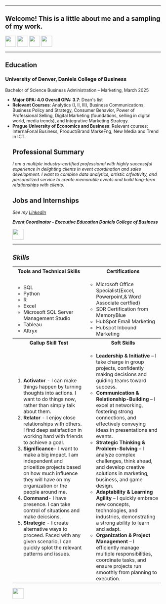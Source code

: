 <a name="top"></a>
<hr>

## Welcome! This is a little about me and a sampling of my work.
[<img src="https://user-images.githubusercontent.com/91146906/162140860-bfb69654-5603-49bd-a7a1-a836ab1c772c.svg" height="35"/>](#education)
[<img src="https://user-images.githubusercontent.com/91146906/152290724-72946642-3e58-4ba3-b5b8-b687628526b1.svg" height="35"/>](#DanielsDistinction)
[<img src="https://user-images.githubusercontent.com/91146906/162140921-207cd392-cfe5-40e6-a84e-0a16e19e405a.svg" height="35"/>](#profExp)
[<img src="https://user-images.githubusercontent.com/91146906/162140965-cf707805-9abd-43f7-8314-4f96794c44dc.svg" height="35"/>](#skills)

<a name="education"></a>
<hr>

## Education
### University of Denver, Daniels College of Business
Bachelor of Science Business Administration – Marketing, March 2025

<ul>
  <li><b>Major GPA: 4.0 Overall GPA: 3.7</b>: Dean's list</li>
  <li><b>Relevant Courses</b>: Analytics (I, II, III), Business Communications, Business Policy and Strategy, Consumer Behavior, Power of Professional Selling, Digital Marketing (foundations, selling in digital world, media trends), and Integrative Marketing Strategy.</li>
  <li><b>Prague University of Economics and Business</b>: Relevant courses: InternaFonal Business, Product/Brand MarkeFng, New Media and Trend in ICT.</li>
 
## Professional Summary 
<i> I am a multiple industry-certified professional with highly successful experience in delighting clients in event coordination and sales development. I want to combine data analytics, artistic crfeativity, and personalized service to create memorable events and build long-term relationships with clients. </i>


## Jobs and Internships
<i>See my [LinkedIn](https://www.linkedin.com/in/meganzieglerr/)</i>

<i> <b> Event Coordinator - Executive Education Daniels College of Business</b>

[<img src="https://user-images.githubusercontent.com/91146906/152072378-b0168a2d-e85c-47c6-a272-fcfb3f6a44ae.svg" height="35"/>](#top)

<a name="skills"></a>
<hr>

## Skills

<table>
  <tr>
    <th>Tools and Technical Skills</th>
    <th>Certifications</th>
  </tr>
  <tr>
    <td>
     <ul>
        <li>SQL</li>
        <li>Python</li>
        <li>R</li>
        <li>Excel</li>
        <li>Microsoft SQL Server Management Studio</li>
        <li>Tableau</li>
       <li>Altryx</li>
      </ul>
    </td>
    <td>
     <ul>
        <li> Microsoft Office Specialist(Excel, Powerpoint,& Word Associate certfied)</li>
        <li> SDR Certification from MemoryBlue </li>
        <li> HubSpot Email Marketing </li>
        <li> Hubspot Inbound Marketing </li>
      </ul>
    </td>
  </tr>
  <tr>
    <th>Gallup Skill Test</th>
    <th>Soft Skills</th>
 </tr>
 <tr>
   <td>
     <ol>
        <li><b>Activator</b> - I can make things happen by turning thoughts into actions. I want to do things now, rather than simply talk about them. </li>
        <li><b>Relator</b> - I enjoy close relationships with others. I find deep satisfaction in working hard with friends to achieve a goal. </li>
        <li><b>Significance</b>- I want to make a big impact. I am independent and prioeitize projects based on how much influence they will have on my organization or the people around me. </li>
        <li><b>Command</b>- I have presence. I can take control of situations and make deicsions. </li>
        <li><b>Strategic</b> - I create alternative ways to proceed. Faced with any given scenario, I can quickly splot the relevant patterns and issues.</li>
     </ol>
   </td>
   <td>
     <ul>
        <li><b>Leadership & Initiative</b> – I take charge in group projects, confidently making decisions and guiding teams toward success.</li>
        <li><b>Communication & Relationship-Building</b> – I excel at networking, fostering strong connections, and effectively conveying ideas in presentations and events.</li>
       <li><b>Strategic Thinking & Problem-Solving</b> – I analyze complex challenges, think ahead, and develop creative solutions in marketing, business, and game design.</li>
       <li><b>Adaptability & Learning Agility</b> – I quickly embrace new concepts, technologies, and industries, demonstrating a strong ability to learn and adapt.</li>
       <li><b>Organization & Project Management</b> – I efficiently manage multiple responsibilities, coordinate tasks, and ensure projects run smoothly from planning to execution.</li>
     </ul>
   </td>
 </tr>
</table>

[<img src="https://user-images.githubusercontent.com/91146906/152072378-b0168a2d-e85c-47c6-a272-fcfb3f6a44ae.svg" height="35"/>](#top)
